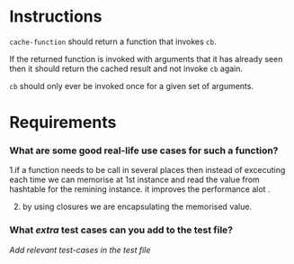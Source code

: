 # Instructions

`cache-function` should return a function that invokes `cb`.

If the returned function is invoked with arguments that it has already seen
then it should return the cached result and not invoke `cb` again.

`cb` should only ever be invoked once for a given set of arguments.

# Requirements

### **What are some good real-life use cases for such a function?**

1.if a function needs to be call in several places then instead of excecuting each time we can memorise at 1st instance and read the value from hashtable for the remining instance. it improves the performance alot .

2. by using closures we are encapsulating the memorised value.

### **What _extra_ test cases can you add to the test file?**

_Add relevant test-cases in the test file_
